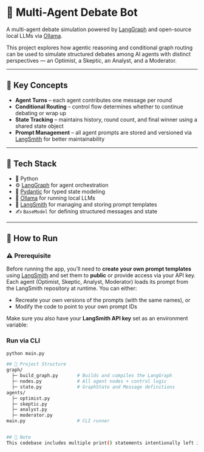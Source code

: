 # 🧠 Multi-Agent Debate Bot

A multi-agent debate simulation powered by [LangGraph](https://www.langchain.com/langgraph) and open-source local LLMs via [Ollama](https://ollama.com/).

This project explores how agentic reasoning and conditional graph routing can be used to simulate structured debates among AI agents with distinct perspectives — an Optimist, a Skeptic, an Analyst, and a Moderator.

---

## 🧩 Key Concepts

- **Agent Turns** – each agent contributes one message per round
- **Conditional Routing** – control flow determines whether to continue debating or wrap up
- **State Tracking** – maintains history, round count, and final winner using a shared state object
- **Prompt Management** – all agent prompts are stored and versioned via [LangSmith](https://smith.langchain.com/) for better maintainability

---

## 🔧 Tech Stack

- 🐍 Python
- ⚙️ [LangGraph](https://www.langchain.com/langgraph) for agent orchestration
- 🧱 [Pydantic](https://docs.pydantic.dev/) for typed state modeling
- 🤖 [Ollama](https://ollama.com/) for running local LLMs
- 🧠 [LangSmith](https://smith.langchain.com/) for managing and storing prompt templates
- ✍️ `BaseModel` for defining structured messages and state

---

## 🚀 How to Run
### ⚠️ Prerequisite
Before running the app, you’ll need to **create your own prompt templates** using [LangSmith](https://smith.langchain.com/) and set them to **public** or provide access via your API key.
Each agent (Optimist, Skeptic, Analyst, Moderator) loads its prompt from the LangSmith repository at runtime. You can either:
- Recreate your own versions of the prompts (with the same names), or
- Modify the code to point to your own prompt IDs

Make sure you also have your **LangSmith API key** set as an environment variable:

### Run via CLI

```bash
python main.py

## 📂 Project Structure
graph/
  ├─ build_graph.py       # Builds and compiles the LangGraph
  ├─ nodes.py             # All agent nodes + control logic
  ├─ state.py             # GraphState and Message definitions
agents/
  ├─ optimist.py
  ├─ skeptic.py
  ├─ analyst.py
  ├─ moderator.py
main.py                   # CLI runner


## 📝 Note
This codebase includes multiple print() statements intentionally left in place for debugging and educational purposes. They’re meant to assist others building similar LangGraph-based architectures by making execution flow and state transitions more transparent.